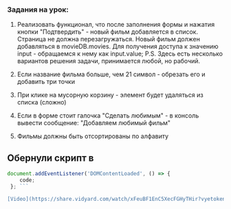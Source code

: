 ### Задания на урок:
1. Реализовать функционал, что после заполнения формы и нажатия кнопки "Подтвердить" - 
новый фильм добавляется в список. Страница не должна перезагружаться.
Новый фильм должен добавляться в movieDB.movies.
Для получения доступа к значению input - обращаемся к нему как input.value;
P.S. Здесь есть несколько вариантов решения задачи, принимается любой, но рабочий.

2. Если название фильма больше, чем 21 символ - обрезать его и добавить три точки
3. При клике на мусорную корзину - элемент будет удаляться из списка (сложно)
4. Если в форме стоит галочка "Сделать любимым" - в консоль вывести сообщение: 
"Добавляем любимый фильм"
5. Фильмы должны быть отсортированы по алфавиту

## Обернули скрипт в
```javascript
document.addEventListener('DOMContentLoaded', () => {
    code;
 }; ```

[Video](https://share.vidyard.com/watch/xFeuBF1EnC5XecFGHyTHir?vyetoken=$token_placeholder&autoplay=1)